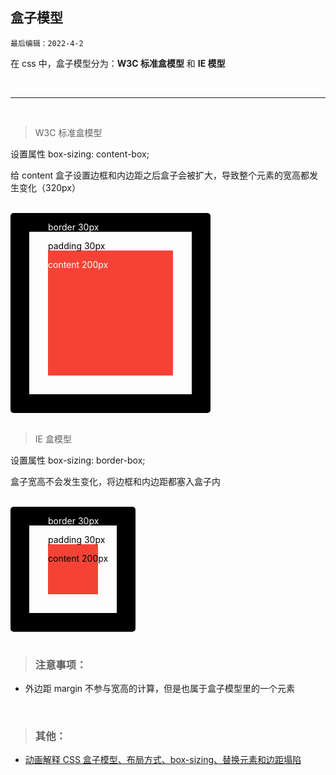 ## 盒子模型

`最后编辑：2022-4-2`
<br/>

在 css 中，盒子模型分为：**W3C 标准盒模型** 和 **IE 模型**

<br/>

---

<br/>

> W3C 标准盒模型

设置属性 box-sizing: content-box;

给 content 盒子设置边框和内边距之后盒子会被扩大，导致整个元素的宽高都发生变化（320px）

<br/>

<div class="w3c-box box">
   <p style="top: -30px;">border 30px<p>
   <p style="top: 0; color: black;">padding 30px<p>
   <p style="z-index: 2;">content 200px<p>
</div>

<style>
   
.box {
   border: 30px solid black;
   padding: 30px;
   width: 200px;
   height: 200px;
   border-radius: 5px;
   position: relative;
   background: #f44336;
   background-clip: content-box;
   color: white;
}

.box p {
   position: absolute;
}

.w3c-box {
   box-sizing: content-box;
}

.ie-box {
   box-sizing: border-box;
}


</style>

<br/>

> IE 盒模型

设置属性 box-sizing: border-box;

盒子宽高不会发生变化，将边框和内边距都塞入盒子内

<br/>

<div class="ie-box box">
   <p style="top: -30px;">border 30px<p>
   <p style="top: 0; color: black;">padding 30px<p>
   <p style="color: black;">content 200px<p>
</div>

<br/>

> ### 注意事项：

-  外边距 margin 不参与宽高的计算，但是也属于盒子模型里的一个元素

<br/>

> ### 其他：

-  [动画解释 CSS 盒子模型、布局方式、box-sizing、替换元素和边距塌陷](https://www.bilibili.com/video/BV13V411z7do)
